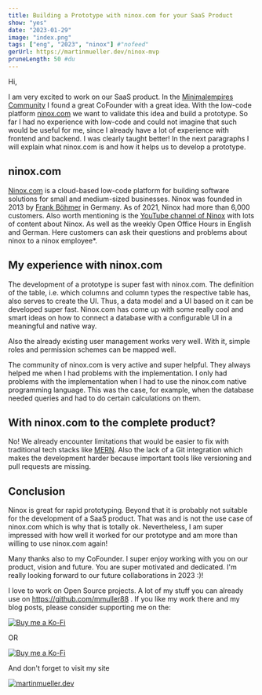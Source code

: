 ```yaml
---
title: Building a Prototype with ninox.com for your SaaS Product
show: "yes"
date: "2023-01-29"
image: "index.png"
tags: ["eng", "2023", "ninox"] #"nofeed"
gerUrl: https://martinmueller.dev/ninox-mvp
pruneLength: 50 #du
---
```


Hi,

I am very excited to work on our SaaS product. In the [Minimalempires Community](https://community.minimalempires.de/) I found a great CoFounder with a great idea. With the low-code platform [ninox.com](https://ninox.com) we want to validate this idea and build a prototype. So far I had no experience with low-code and could not imagine that such would be useful for me, since I already have a lot of experience with frontend and backend. I was clearly taught better! In the next paragraphs I will explain what ninox.com is and how it helps us to develop a prototype.

## ninox.com

[Ninox.com](https://ninox.com) is a cloud-based low-code platform for building software solutions for small and medium-sized businesses. Ninox was founded in 2013 by [Frank Böhmer](https://www.linkedin.com/in/frank-boehmer/) in Germany. As of 2021, Ninox had more than 6,000 customers. Also worth mentioning is the [YouTube channel of Ninox](https://www.youtube.com/@ninox1273) with lots of content about Ninox. As well as the weekly Open Office Hours in English and German. Here customers can ask their questions and problems about ninox to a ninox employee*.

## My experience with ninox.com

The development of a prototype is super fast with ninox.com. The definition of the table, i.e. which columns and column types the respective table has, also serves to create the UI. Thus, a data model and a UI based on it can be developed super fast. Ninox.com has come up with some really cool and smart ideas on how to connect a database with a configurable UI in a meaningful and native way.

Also the already existing user management works very well. With it, simple roles and permission schemes can be mapped well.

The community of ninox.com is very active and super helpful. They always helped me when I had problems with the implementation. I only had problems with the implementation when I had to use the ninox.com native programming language. This was the case, for example, when the database needed queries and had to do certain calculations on them.

## With ninox.com to the complete product?

No! We already encounter limitations that would be easier to fix with traditional tech stacks like [MERN](https://www.mongodb.com/mern-stack). Also the lack of a Git integration which makes the development harder because important tools like versioning and pull requests are missing.

## Conclusion

Ninox is great for rapid prototyping. Beyond that it is probably not suitable for the development of a SaaS product. That was and is not the use case of ninox.com which is why that is totally ok. Nevertheless, I am super impressed with how well it worked for our prototype and am more than willing to use ninox.com again!

Many thanks also to my CoFounder. I super enjoy working with you on our product, vision and future. You are super motivated and dedicated. I'm really looking forward to our future collaborations in 2023 :)!

I love to work on Open Source projects. A lot of my stuff you can already use on <https://github.com/mmuller88> . If you like my work there and my blog posts, please consider supporting me on the:

[![Buy me a Ko-Fi](https://storage.ko-fi.com/cdn/useruploads/png_d554a01f-60f0-4969-94d1-7b69f3e28c2fcover.jpg?v=69a332f2-b808-4369-8ba3-dae0d1100dd4)](https://ko-fi.com/T6T1BR59W)

OR

[![Buy me a Ko-Fi](https://theastrologypodcast.com/wp-content/uploads/2015/06/become-my-patron-05.jpg)](https://www.patreon.com/bePatron?u=29010217)

And don't forget to visit my site

[![martinmueller.dev](https://martinmueller.dev/static/84caa5292a6d0c37c48ae280d04b5fa6/a7715/joint.jpg)](https://martinmueller.dev/resume)

